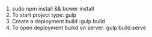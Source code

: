 1.  sudo npm install && bower install
2.  To start project type: gulp
3.  Create a deployment build :gulp build
4.  To open deployment buikd on server: gulp build:serve